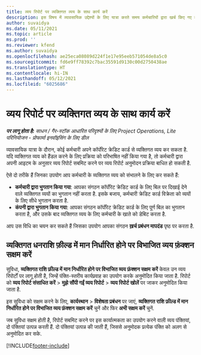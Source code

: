 ```yaml
---
title: व्यय रिपोर्ट पर व्यक्तिगत व्यय के साथ कार्य करें
description: इस विषय में व्यावसायिक उद्देश्यों के लिए यात्रा करते समय कर्मचारियों द्वारा खर्च किए गए व्यक्तिगत व्यय के साथ काम करने के तरीके के बारे में जानकारी दी गई है.
author: suvaidya
ms.date: 05/11/2021
ms.topic: article
ms.prod: ''
ms.reviewer: kfend
ms.author: suvaidya
ms.openlocfilehash: ae25eca08089d224f1e17e95eeb571054de8a5c0
ms.sourcegitcommit: fd6e9ff78392c7bac35591d9130c00d2750438ae
ms.translationtype: HT
ms.contentlocale: hi-IN
ms.lasthandoff: 05/12/2021
ms.locfileid: "6025686"
---
```

# <a name="work-with-personal-expenses-on-an-expense-report"></a>व्यय रिपोर्ट पर व्यक्तिगत व्यय के साथ कार्य करें

_**पर लागू होता है:** साधन / गैर-स्टॉक आधारित परिदृश्यों के लिए Project Operations, Lite परिनियोजन - प्रोफार्मा इनवॉइसिंग के लिए डील_

व्यावसायिक यात्रा के दौरान, कोई कर्मचारी अपने कॉर्पोरेट क्रेडिट कार्ड से व्यक्तिगत व्यय कर सकता है. यदि व्यक्तिगत व्यय को हैंडल करने के लिए प्रक्रिया को परिभाषित नहीं किया गया है, तो कर्मचारी द्वारा अपनी आइटम के अनुसार व्यय रिपोर्ट सबमिट करने पर व्यय रिपोर्ट अनुमोदन प्रक्रिया बाधित हो सकती है.

ऐसे दो तरीके हैं जिनका उपयोग आप कर्मचारी के व्यक्तिगत व्यय को संभालने के लिए कर सकते हैं:

  - **कर्मचारी द्वारा भुगतान किया गया**: आपका संगठन कॉर्पोरेट क्रेडिट कार्ड के लिए बिल पर दिखाई देने वाले व्यक्तिगत व्ययों का भुगतान नहीं करता है. इसके बजाय, कर्मचारी क्रेडिट कार्ड विक्रेता को व्ययों के लिए सीधे भुगतान करता है. 
  - **कंपनी द्वारा भुगतान किया गया**: आपका संगठन कॉर्पोरेट क्रेडिट कार्ड के लिए पूर्ण बिल का भुगतान करता है, और उसके बाद व्यक्तिगत व्यय के लिए कर्मचारी के खाते को डेबिट करता है.

आप उस विधि का चयन कर सकते हैं जिसका उपयोग आपका संगठन **ख़र्च प्रबंधन मापदंड** पृष्ठ पर करता है.


## <a name="enable-split-expense-function-when-personal-amount-field-has-value-defined"></a>व्यक्तिगत धनराशि फ़ील्ड में मान निर्धारित होने पर विभाजित व्यय फ़ंक्शन सक्षम करें

सुविधा, **व्यक्तिगत राशि फ़ील्ड में मान निर्धारित होने पर विभाजित व्यय फ़ंक्शन सक्षम करें** केवल उन व्यय रिपोर्टों पर लागू होती है, जिन्हें पंक्ति-स्तरीय कार्यप्रवाह का उपयोग करके अनुमोदित किया जाता है. रिपोर्ट को **व्यय रिपोर्ट संसाधित करें** > **मुझे सौंपी गईं व्यय रिपोर्ट** > **व्यय रिपोर्ट खोलें** पर जाकर अनुमोदित किया जाता है. 

इस सुविधा को सक्षम करने के लिए, **कार्यस्थान** > **विशेषता प्रबंधन** पर जाएं, **व्यक्तिगत राशि फ़ील्ड में मान निर्धारित होने पर विभाजित व्यय फ़ंक्शन सक्षम करें** चुनें और फिर **अभी सक्षम करें** चुनें. 

जब सुविधा सक्षम होती है, रिपोर्ट सबमिट करने पर इस कार्यात्मकता का उपयोग करने वाली व्यय पंक्तियां, दो पंक्तियां उत्पन्न करती हैं. दो पंक्तियां उत्पन्न की जाती हैं, जिससे अनुमोदक प्रत्येक पंक्ति को अलग से अनुमोदित कर सके.


[!INCLUDE[footer-include](../includes/footer-banner.md)]
